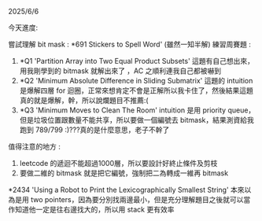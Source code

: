 2025/6/6

今天進度:

嘗試理解 bit mask : *691 Stickers to Spell Word' (雖然一知半解)
練習周賽題 : 
1. *Q1 'Partition Array into Two Equal Product Subsets' 這題有自己想出來，用我剛學到的 bitmask 就解出來了
，AC 之順利連我自己都被嚇到
2. *Q2 'Minimum Absolute Difference in Sliding Submatrix' 這題的 intuition 是爆解四層 for 迴圈，正常來想肯定不會是正解所以我卡住了，然後結果這題真的就是爆解，幹，所以說爛題目不推薦:(
3. *Q3 'Minimum Moves to Clean The Room' intuition 是用 priority queue，但是垃圾位置跟數量不能共享，所以要做一個編號去 bitmask，結果測資給我跑到 789/799 :)???真的是什麼意思，老子不幹了

值得注意的地方 :
1. leetcode 的遞迴不能超過1000層，所以要設計好終止條件及剪枝
2. 要做二維的 bitmask 就是把它編號，強制把二為轉成一維再 bitmask

*2434 'Using a Robot to Print the Lexicographically Smallest String' 本來以為是用 two pointers，因為要分別找兩邊最小，但是充分理解題目之後就可以當作知道他一定是往右邊找大的，所以用 stack 更有效率
